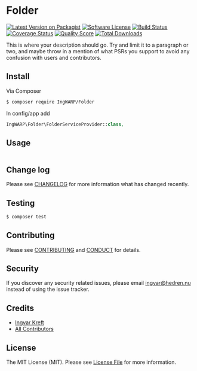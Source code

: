 # Folder

[![Latest Version on Packagist][ico-version]][link-packagist]
[![Software License][ico-license]](LICENSE.md)
[![Build Status][ico-travis]][link-travis]
[![Coverage Status][ico-scrutinizer]][link-scrutinizer]
[![Quality Score][ico-code-quality]][link-code-quality]
[![Total Downloads][ico-downloads]][link-downloads]

This is where your description should go. Try and limit it to a paragraph or two, and maybe throw in a mention of what
PSRs you support to avoid any confusion with users and contributors.

## Install

Via Composer

``` bash
$ composer require IngWARP/Folder
```
In config/app add

``` php
IngWARP\Folder\FolderServiceProvider::class,
```

## Usage

``` php
```

## Change log

Please see [CHANGELOG](CHANGELOG.md) for more information what has changed recently.

## Testing

``` bash
$ composer test
```

## Contributing

Please see [CONTRIBUTING](CONTRIBUTING.md) and [CONDUCT](CONDUCT.md) for details.

## Security

If you discover any security related issues, please email ingvar@hedren.nu instead of using the issue tracker.

## Credits

- [Ingvar Kreft][link-author]
- [All Contributors][link-contributors]

## License

The MIT License (MIT). Please see [License File](LICENSE.md) for more information.

[ico-version]: https://img.shields.io/packagist/v/IngWARP/folder.svg?style=flat-square
[ico-license]: https://img.shields.io/badge/license-MIT-brightgreen.svg?style=flat-square
[ico-travis]: https://img.shields.io/travis/IngWARP/folder/master.svg?style=flat-square
[ico-scrutinizer]: https://img.shields.io/scrutinizer/coverage/g/IngWARP/folder.svg?style=flat-square
[ico-code-quality]: https://img.shields.io/scrutinizer/g/IngWARP/folder.svg?style=flat-square
[ico-downloads]: https://img.shields.io/packagist/dt/IngWARP/folder.svg?style=flat-square

[link-packagist]: https://packagist.org/packages/IngWARP/folder
[link-travis]: https://travis-ci.org/IngWARP/folder
[link-scrutinizer]: https://scrutinizer-ci.com/g/IngWARP/folder/code-structure
[link-code-quality]: https://scrutinizer-ci.com/g/IngWARP/folder
[link-downloads]: https://packagist.org/packages/IngWARP/folder
[link-author]: https://github.com/IngWARP
[link-contributors]: ../../contributors
